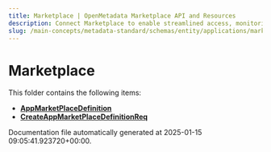 ```yaml
---
title: Marketplace | OpenMetadata Marketplace API and Resources
description: Connect Marketplace to enable streamlined access, monitoring, or search of enterprise data using secure and scalable integrations.
slug: /main-concepts/metadata-standard/schemas/entity/applications/marketplace
---
```


# Marketplace

This folder contains the following items:

- [**AppMarketPlaceDefinition**](/main-concepts/metadata-standard/schemas/entity/applications/marketplace/appmarketplacedefinition)
- [**CreateAppMarketPlaceDefinitionReq**](/main-concepts/metadata-standard/schemas/entity/applications/marketplace/createappmarketplacedefinitionreq)


Documentation file automatically generated at 2025-01-15 09:05:41.923720+00:00.

